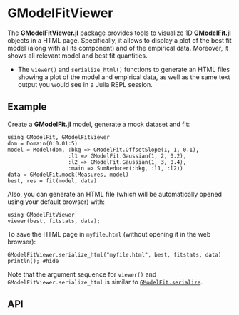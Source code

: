 # GModelFitViewer

The **GModelFitViewer.jl** package provides tools to visualize 1D [**GModelFit.jl**](https://github.com/gcalderone/GModelFit.jl/blob/master/docs/src/misc.md) objects in a HTML page.  Specifically, it allows to display a plot of the best fit model (along with all its component) and of the empirical data.  Moreover, it shows all relevant model and best fit quantities.

- The `viewer()` and `serialize_html()` functions to generate an HTML files showing a plot of the model and empirical data, as well as the same text output you would see in a Julia REPL session.

## Example

Create a **GModelFit.jl** model, generate a mock dataset and fit:
```@example abc
using GModelFit, GModelFitViewer
dom = Domain(0:0.01:5)
model = Model(dom, :bkg => GModelFit.OffsetSlope(1, 1, 0.1),
                   :l1 => GModelFit.Gaussian(1, 2, 0.2),
                   :l2 => GModelFit.Gaussian(1, 3, 0.4),
                   :main => SumReducer(:bkg, :l1, :l2))
data = GModelFit.mock(Measures, model)
best, res = fit(model, data)
```



Also, you can generate an HTML file (which will be automatically opened using your default browser) with:

```@example abc
using GModelFitViewer
viewer(best, fitstats, data);
```

To save the HTML page in `myfile.html` (without opening it in the web browser):
```@example abc
GModelFitViewer.serialize_html("myfile.html", best, fitstats, data)
println(); #hide
```

Note that the argument sequence for `viewer()` and `GModelFitViewer.serialize_html` is similar to [`GModelFit.serialize`](https://gcalderone.github.io/GModelFit.jl/api.html#GModelFit.serialize).


## API

